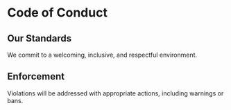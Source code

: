 # Code of Conduct

## Our Standards
We commit to a welcoming, inclusive, and respectful environment.

## Enforcement
Violations will be addressed with appropriate actions, including warnings or bans.
